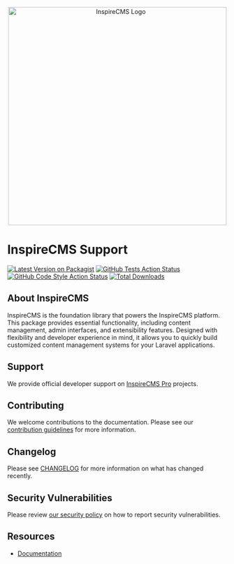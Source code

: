 <p align="center"><img src="https://github.com/user-attachments/assets/ca52c7ca-41ed-48d2-9f85-2fd706857cf4" width="500" alt="InspireCMS Logo" /></p>


# InspireCMS Support 

[![Latest Version on Packagist](https://img.shields.io/packagist/v/solution-forest/inspirecms-core.svg?style=flat-square)](https://packagist.org/packages/solution-forest/inspirecms-core)
[![GitHub Tests Action Status](https://img.shields.io/github/actions/workflow/status/solution-forest/inspirecms-core/run-tests.yml?branch=main&label=tests&style=flat-square)](https://github.com/solutionforest/inspirecms-core/actions?query=workflow%3Arun-tests+branch%3Amain)
[![GitHub Code Style Action Status](https://img.shields.io/github/actions/workflow/status/solution-forest/inspirecms-core/fix-php-code-styling.yml?branch=main&label=code%20style&style=flat-square)](https://github.com/solutionforest/inspirecms-core/actions?query=workflow%3A"Fix+PHP+code+styling"+branch%3Amain)
[![Total Downloads](https://img.shields.io/packagist/dt/solution-forest/inspirecms-core.svg?style=flat-square)](https://packagist.org/packages/solution-forest/inspirecms-core)

## About InspireCMS

InspireCMS is the foundation library that powers the InspireCMS platform. This package provides essential functionality, including content management, admin interfaces, and extensibility features. Designed with flexibility and developer experience in mind, it allows you to quickly build customized content management systems for your Laravel applications.

## Support

We provide official developer support on [InspireCMS Pro](https://inspirecms.net/#pricing) projects.


## Contributing

We welcome contributions to the documentation. Please see our [contribution guidelines](./Contributing.md) for more information.

## Changelog

Please see [CHANGELOG](CHANGELOG.md) for more information on what has changed recently.

## Security Vulnerabilities

Please review [our security policy](../../security/policy) on how to report security vulnerabilities.

## Resources

* [Documentation](https://inspirecms.net/)
